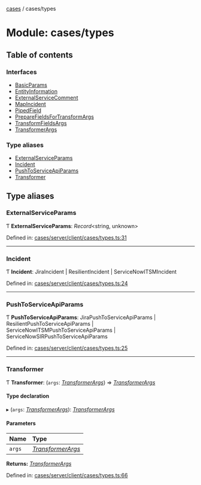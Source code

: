 [cases](../server_client_api.md) / cases/types

# Module: cases/types

## Table of contents

### Interfaces

- [BasicParams](../interfaces/cases_types.basicparams.md)
- [EntityInformation](../interfaces/cases_types.entityinformation.md)
- [ExternalServiceComment](../interfaces/cases_types.externalservicecomment.md)
- [MapIncident](../interfaces/cases_types.mapincident.md)
- [PipedField](../interfaces/cases_types.pipedfield.md)
- [PrepareFieldsForTransformArgs](../interfaces/cases_types.preparefieldsfortransformargs.md)
- [TransformFieldsArgs](../interfaces/cases_types.transformfieldsargs.md)
- [TransformerArgs](../interfaces/cases_types.transformerargs.md)

### Type aliases

- [ExternalServiceParams](cases_types.md#externalserviceparams)
- [Incident](cases_types.md#incident)
- [PushToServiceApiParams](cases_types.md#pushtoserviceapiparams)
- [Transformer](cases_types.md#transformer)

## Type aliases

### ExternalServiceParams

Ƭ **ExternalServiceParams**: *Record*<string, unknown\>

Defined in: [cases/server/client/cases/types.ts:31](https://github.com/jonathan-buttner/kibana/blob/7a61a8b912c/x-pack/plugins/cases/server/client/cases/types.ts#L31)

___

### Incident

Ƭ **Incident**: JiraIncident \| ResilientIncident \| ServiceNowITSMIncident

Defined in: [cases/server/client/cases/types.ts:24](https://github.com/jonathan-buttner/kibana/blob/7a61a8b912c/x-pack/plugins/cases/server/client/cases/types.ts#L24)

___

### PushToServiceApiParams

Ƭ **PushToServiceApiParams**: JiraPushToServiceApiParams \| ResilientPushToServiceApiParams \| ServiceNowITSMPushToServiceApiParams \| ServiceNowSIRPushToServiceApiParams

Defined in: [cases/server/client/cases/types.ts:25](https://github.com/jonathan-buttner/kibana/blob/7a61a8b912c/x-pack/plugins/cases/server/client/cases/types.ts#L25)

___

### Transformer

Ƭ **Transformer**: (`args`: [*TransformerArgs*](../interfaces/cases_types.transformerargs.md)) => [*TransformerArgs*](../interfaces/cases_types.transformerargs.md)

#### Type declaration

▸ (`args`: [*TransformerArgs*](../interfaces/cases_types.transformerargs.md)): [*TransformerArgs*](../interfaces/cases_types.transformerargs.md)

#### Parameters

| Name | Type |
| :------ | :------ |
| `args` | [*TransformerArgs*](../interfaces/cases_types.transformerargs.md) |

**Returns:** [*TransformerArgs*](../interfaces/cases_types.transformerargs.md)

Defined in: [cases/server/client/cases/types.ts:66](https://github.com/jonathan-buttner/kibana/blob/7a61a8b912c/x-pack/plugins/cases/server/client/cases/types.ts#L66)
